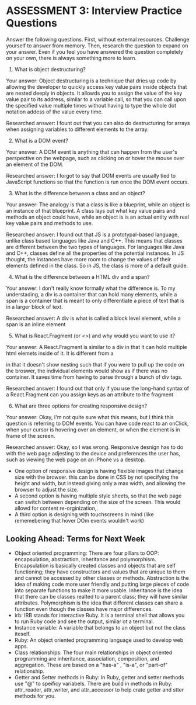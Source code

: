 # ASSESSMENT 3: Interview Practice Questions

Answer the following questions. First, without external resources. Challenge yourself to answer from memory. Then, research the question to expand on your answer. Even if you feel you have answered the question completely on your own, there is always something more to learn.

1. What is object destructuring?

  Your answer: Object destructuring is a technique that dries up code by allowing the developer to quickly access key value pairs inside objects that are nested deeply in objects. It allowds you to assign the value of the key value pair to its address, similar to a variable call, so that you can call upon the specified value multiple times without having to type the whole dot notation addess of the value every time. 

  Researched answer: I fount out that you can also do destructuring for arrays when assigning variables to different elements to the array. 



2. What is a DOM event?

  Your answer: A DOM event is anything that can happen from the user's perspective on the webpage, such as clicking on or hover the mouse over an element of the DOM.

  Researched answer: I forgot to say that DOM events are usually tied to JavaScript functions so that the function is run once the DOM event occurs.



3. What is the difference between a class and an object?

  Your answer: The analogy is that a class is like a blueprint, while an object is an instance of that blueprint. A class lays out what key value pairs and methods an object could have, while an object is is an actual entity with real key value pairs and methods to use.

  Researched answer: I found out that JS is a prototypal-based language, unlike class based languages like Java and C++. This means that classes are different between the two types of languages. For languages like Java and C++, classes define all the properties of the potential instances. In JS thought, the instances have more room to change the values of their elements defined in the class. So in JS, the class is more of a default guide.



4. What is the difference between a HTML div and a span?

  Your answer: I don't really know formally what the difference is. To my understading, a div is a container that can hold many elements, while a span is a container that is meant to only differentiate a piece of text that is in a larger block of text.

  Researched answer: A div is what is called a block level element, while a span is an inline element



5. What is React.Fragment (or <>) and why would you want to use it?

  Your answer: A React.Fragment is similar to a div in that it can hold multiple html elemets inside of it. It is different from a <div> in that it doesn't show nesting such that if you were to pull up the code on the broswer, the individual elements would show as if there was no container. It saves time from having to parse through a bunch of div tags.

  Researched answer: I found out that only if you use the long-hand syntax of a React.Fragment can you assign keys as an attribute to the fragment



6. What are three options for creating responsive design?

  Your answer: Okay, I'm not quite sure what this means, but I think this question is referring to DOM events. You can have code react to an onClick, when your cursor is hovering over an element, or when the element is in frame of the screen.

  Researched answer: Okay, so I was wrong. Responsive desnign has to do with the web page adjesting to the device and preferences the user has, such as viewing the web page on an iPhone vs a desktop.
  - One option of responsive design is having flexible images that change size with the browser. this can be done in CSS by not specifying the height and width, but instead giving only a max width, and allowing the browser to adjust the size.
  - A second option is having multiple style sheets, so that the web page can switch between depending on the size of the screen. This would allowd for content re-orginization,. 
  - A third option is designing with touchscreens in mind (like rememebering that hover DOm events wouldn't work) 



## Looking Ahead: Terms for Next Week
- Object oriented programming: There are four pillars to OOP: encapsulation, abstraction, inheritance and polymorphism. Encapsulation is basically created classes and objects that are self functioning; they have constructors and values that are unique to them and cannot be accessed by other classes or methods. Abstraction is the idea of making code more user friendly and putting large pieces of code into separate functions to make it more usable. Inheritance is the idea that there can be classes realted to a parent class; they will have similar attributes. Polymorphism is the idea that different classes can share a function even though the classes have major differences.  
- irb: IRB stands for interactive Ruby. It is a terminal shell that allows you to run Ruby code and see the output, similar ot a terminal.
- Instance variable: A variable that belongs to an object but not the class iteself.
- Ruby: An object oriented programming language used to develop web apps. 
- Class relationships: The four main relationships in object oriented programming are inheritance, association, composition, and aggregation. These are based on a "has-a" , "is-a", or "part-of" relationship.
- Getter and Setter methods in Ruby: In Ruby, getter and setter methods use "@" to speificy variabels. There are build in methods in Ruby: attr_reader, attr_writer, and attr_accessor to help crate getter and stter methods for you.
